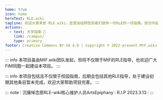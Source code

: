 ```yaml
---
home: true
icon: home
heroText: RLE.wiki
tagline: 欢迎大家来到 RLE.wiki。这里会给跨性别者们提供一份RLE的一份指南。部分内容由MtF.wiki迁移而来，更多帮助正在路上，敬请期待。
actions:
  - text: 大学指南 🏫
    link: /campus/
    type: primary
footer: Creative Commons BY-SA 4.0 | Copyright © 2022-present MtF.wiki Team
---
```


::: info  本项目虽由MtF.wiki团队发起，但将不仅限于MtF的RLE指导，也欢迎广大FtM同胞一起建设本项目。
:::

::: info  本项目包括且不仅限于校园指南，后期会包括其他RLE指导，处于建设初期其他条目暂未完成，欢迎大家帮助项目完善。
:::

::: note 🕯 沉痛悼念原RLE-wiki核心维护人员ArtsEpiphany 🕯 R.I.P 2023.3.13 🕯
:::
